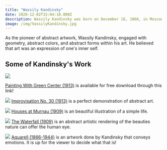 ```yaml
---
title: "Wassily Kandinsky"
date: 2020-12-02T15:04:10.000Z
description: Wassily Kandinsky was born on December 16, 1866, in Moscow Russia. He passed away on December 13, 1944, in Neuilly-sur-Seine, France. He was a Russian painter who also engaged in art theory. He is generally credited to be the pioneer of abstract artwork.
image: /img/VassilyKandinsky.jpg
---
```


As the pioneer of abstract artwork, Wassily Kandinsky, engaged with geometry, abstract colors, and abstract forms within his art. He believed that art was an expression of one's inner self.

## Some of Kandinsky's Work

![](/img/abstract1.jpg)

[Painting With Green Center (1913)](https://www.rawpixel.com/image/2763125/free-illustration-image-wassily-kandinsky-abstract-kandinsky) is available for free download through this link!

![](/img/abstract2.jpg)
[Improvisation No. 30 (1913)](https://www.rawpixel.com/image/2763124/free-illustration-image-kandinsky-wassily-kandinsky-vintage) is a perfect demonstration of abstract art.

![](/img/abstract3.jpg)
[Houses at Murnau (1909)](https://www.rawpixel.com/image/2763122/free-illustration-image-colorful-wassily-kandinsky-abstract) is an beautiful illustration of a simple life.

![](/img/abstract4.jpg)
[The Waterfall (1909)](https://www.rawpixel.com/image/2763134/free-illustration-image-kandinsky-abstract-colorful) is an abstract artistic rendering of the beauties nature can offer the human eye.

![](/img/abstract5.jpg)
[Aquarell (1866-1944)](https://www.rawpixel.com/image/2763120/free-illustration-image-aquarell-kandinsky-wassily-kandinsky) is an artwork done by Kandinsky that conveys emotions. It is up for the viewer to decide what that is!
